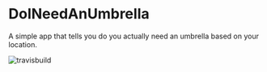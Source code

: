 # DoINeedAnUmbrella

A simple app that tells you do you actually need an umbrella based on your location. 

![travisbuild](https://travis-ci.org/Branimir123/DoINeedAnUmbrella.svg?branch=master)
